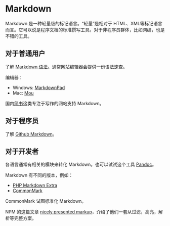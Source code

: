 # Markdown

Markdown 是一种轻量级的标记语言。“轻量”是相对于 HTML、XML等标记语言而言。它可以说是程序文档的标准撰写工具。对于非程序员群体，比如网编，也是不错的工具。

## 对于普通用户

了解 [Markdown 语法](http://markdown.tw/)。通常网站编辑器会提供一份语法速查。

编辑器：

- Windows: [MarkdownPad](http://markdownpad.com/)
- Mac: [Mou](http://25.io/mou/)

国内[简书](http://www.jianshu.com/)这类专注于写作的网站支持 Markdown。

## 对于程序员

了解 [Github Markdown](../github/markdown.md)。

## 对于开发者

各语言通常有相关的模块来转化 Markdown。也可以试试这个工具 [Pandoc](http://johnmacfarlane.net/pandoc/)。

Markdown 有不同的版本，例如：

- [PHP Markdown Extra](http://yanxyz.github.io/php-markdown-extra)
- [CommonMark](http://yanxyz.github.io/commonmark-spec)

CommonMark 试图标准化 Markdown。

NPM 的这篇文章 [nicely presented markup](http://blog.npmjs.org/post/109508231330/nicely-presented-markup)，介绍了他们一套从过滤，高亮，解析等完整方案。
